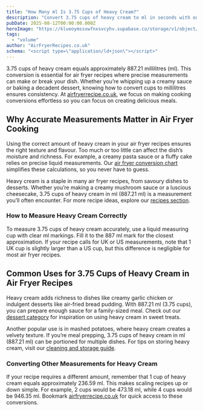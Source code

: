 ```yaml
---
title: "How Many ml Is 3.75 Cups of Heavy Cream?"
description: "Convert 3.75 cups of heavy cream to ml in seconds with our simple guide. Perfect for air fryer recipes and precise baking measurements."
pubDate: 2025-08-12T00:00:00.000Z
heroImage: "https://klueoymssxwfnxsvcyhv.supabase.co/storage/v1/object/public/md/how-many-ml-is-3-75-cups-of-heavy-cream-ba682b45.webp"
tags:
  - "volume"
author: "AirFryerRecipes.co.uk"
schema: "<script type=\"application/ld+json\"></script>"
---
```


<p>3.75 cups of heavy cream equals approximately 887.21 millilitres (ml). This conversion is essential for air fryer recipes where precise measurements can make or break your dish. Whether you’re whipping up a creamy sauce or baking a decadent dessert, knowing how to convert cups to millilitres ensures consistency. At <a href=https://www.airfryerrecipe.co.uk>airfryerrecipe.co.uk</a>, we focus on making cooking conversions effortless so you can focus on creating delicious meals.</p>

<h2>Why Accurate Measurements Matter in Air Fryer Cooking</h2>  
<p>Using the correct amount of heavy cream in your air fryer recipes ensures the right texture and flavour. Too much or too little can affect the dish’s moisture and richness. For example, a creamy pasta sauce or a fluffy cake relies on precise liquid measurements. Our <a href=https://www.airfryerrecipe.co.uk/air-fryer-conversion-chart>air fryer conversion chart</a> simplifies these calculations, so you never have to guess.</p>  

<p>Heavy cream is a staple in many air fryer recipes, from savoury dishes to desserts. Whether you’re making a creamy mushroom sauce or a luscious cheesecake, 3.75 cups of heavy cream in ml (887.21 ml) is a measurement you’ll often encounter. For more recipe ideas, explore our <a href=https://www.airfryerrecipe.co.uk/recipes>recipes section</a>.</p>  

<h3>How to Measure Heavy Cream Correctly</h3>  
<p>To measure 3.75 cups of heavy cream accurately, use a liquid measuring cup with clear ml markings. Fill it to the 887 ml mark for the closest approximation. If your recipe calls for UK or US measurements, note that 1 UK cup is slightly larger than a US cup, but this difference is negligible for most air fryer recipes.</p>  

<h2>Common Uses for 3.75 Cups of Heavy Cream in Air Fryer Recipes</h2>  
<p>Heavy cream adds richness to dishes like creamy garlic chicken or indulgent desserts like air-fried bread pudding. With 887.21 ml (3.75 cups), you can prepare enough sauce for a family-sized meal. Check out our <a href=https://www.airfryerrecipe.co.uk/recipe-category/dessert>dessert category</a> for inspiration on using heavy cream in sweet treats.</p>  

<p>Another popular use is in mashed potatoes, where heavy cream creates a velvety texture. If you’re meal prepping, 3.75 cups of heavy cream in ml (887.21 ml) can be portioned for multiple dishes. For tips on storing heavy cream, visit our <a href=https://www.airfryerrecipe.co.uk/air-fryer-cleaner>cleaning and storage guide</a>.</p>  

<h3>Converting Other Measurements for Heavy Cream</h3>  
<p>If your recipe requires a different amount, remember that 1 cup of heavy cream equals approximately 236.59 ml. This makes scaling recipes up or down simple. For example, 2 cups would be 473.18 ml, while 4 cups would be 946.35 ml. Bookmark <a href=https://www.airfryerrecipe.co.uk>airfryerrecipe.co.uk</a> for quick access to these conversions.</p>